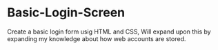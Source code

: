 # Basic-Login-Screen

Create a basic login form usig HTML and CSS, Will expand upon this by expanding my knowledge about how web accounts are stored.
